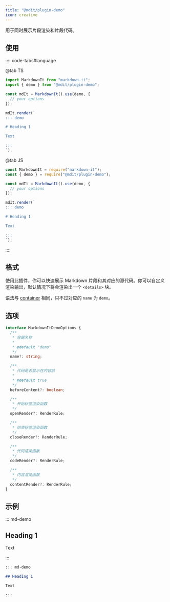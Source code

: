 ```yaml
---
title: "@mdit/plugin-demo"
icon: creative
---
```


用于同时展示片段渲染和片段代码。

<!-- more -->

## 使用

:::: code-tabs#language

@tab TS

```ts
import MarkdownIt from "markdown-it";
import { demo } from "@mdit/plugin-demo";

const mdIt = MarkdownIt().use(demo, {
  // your options
});

mdIt.render(`
::: demo

# Heading 1

Text

:::
`);
```

@tab JS

```js
const MarkdownIt = require("markdown-it");
const { demo } = require("@mdit/plugin-demo");

const mdIt = MarkdownIt().use(demo, {
  // your options
});

mdIt.render(`
::: demo

# Heading 1

Text

:::
`);
```

::::

## 格式

使用此插件，你可以快速展示 Markdown 片段和其对应的源代码。你可以自定义渲染输出，默认情况下将会渲染出一个 `<details>` 块。

语法与 [container](./container.md) 相同，只不过对应的 `name` 为 `demo`。

## 选项

```ts
interface MarkdownItDemoOptions {
  /**
   * 容器名称
   *
   * @default "demo"
   */
  name?: string;

  /**
   * 代码是否显示在内容前
   *
   * @default true
   */
  beforeContent?: boolean;

  /**
   * 开始标签渲染函数
   */
  openRender?: RenderRule;

  /**
   * 结束标签渲染函数
   */
  closeRender?: RenderRule;

  /**
   * 代码渲染函数
   */
  codeRender?: RenderRule;

  /**
   * 内容渲染函数
   */
  contentRender?: RenderRule;
}
```

## 示例

::: md-demo

## Heading 1

Text

:::

```md
::: md-demo

## Heading 1

Text

:::
```
